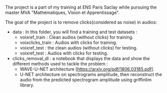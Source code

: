 The project is a part of my training at ENS Paris Saclay while pursuing the master MVA "Mathématiques, Vision et Apprentissage".

The goal of the project is to remove clicks(considered as noise) in audios:
- data : In this folder, you will find a training and test datasets :
    -  voixref_train : Clean audios (without clicks) for training.
    -  voixclicks_train : Audios with clicks for training.
    -  voixref_test : the clean audios (without clicks) for testing.
    -  voixref_test : Audios with clicks for testing.
- clicks_removal_dl : a notebook that displays the data and show the different methods used to tackle the problem :
    -   WAVE-U-NET architecture [https://arxiv.org/pdf/1806.03185.pdf].
    -   U-NET architecture on spectrograms amplitude, then reconstruct the audio from the predicted spectrogram amplitude using griffinlim library.